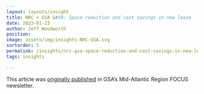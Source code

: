 ```yaml
---
layout: layouts/insight
title: NRC + GSA &#58; Space reduction and cost savings in new lease
date: 2023-01-23
author: Jeff Woodworth
position:
image: assets/img/insights-NRC-GSA.svg
sortorder: 5
permalink: /insights/nrc-gsa-space-reduction-and-cost-savings-in-new-lease/
tags: insights

---
```




This article was <a href="https://www.gsa.gov/about-us/regions/welcome-to-the-midatlantic-region-3/region-3-newsroom/midatlantic-region-focus-newsletter/nrc-praises-space-reduction-and-cost-savings-in-new-lease?utm_medium=email&utm_source=govDelivery" target="_blank">originally published</a> in GSA’s Mid-Atlantic Region FOCUS newsletter.